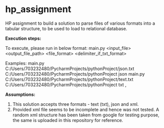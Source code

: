 # hp_assignment
HP assignment to build a solution to parse files of various formats into a tabular structure, to be used to load to relational database.

**Execution steps:**

To execute, please run in below format:
main.py <input_file> <output_file_path> <file_format> <delimiter_if_txt_format>

Examples:
main.py C:/Users/703232480/PycharmProjects/pythonProject/json.txt C:/Users/703232480/PycharmProjects/pythonProject json
main.py C:/Users/703232480/PycharmProjects/pythonProject/text.txt C:/Users/703232480/PycharmProjects/pythonProject txt ,


**Assumptions:**

1. This solution accepts three formats - text (txt), json and xml.
2. Provided xml file seems to be incomplete and hence was not tested. A random xml structure has been taken from google for testing purpose, the same is uploaded in this repository for reference.
